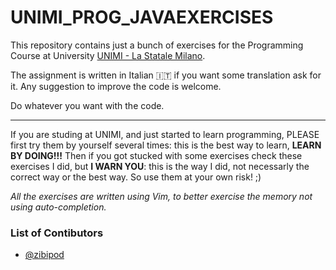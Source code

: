 # UNIMI_PROG_JAVAEXERCISES
This repository contains just a bunch of exercises for the Programming Course at University [UNIMI - La Statale Milano](http://www.unimi.it/).

The assignment is written in Italian :it: if you want some translation ask for it.
Any suggestion to improve the code is welcome.

Do whatever you want with the code.

-----
If you are studing at UNIMI, and just started to learn programming, PLEASE first try them by yourself several times: 
this is the best way to learn, **LEARN BY DOING!!!**
Then if you got stucked with some exercises check these exercises I did, but **I WARN YOU**: 
this is the way I did, not necessarly the correct way or the best way.
So use them at your own risk! ;)

_All the exercises are written using Vim, to better exercise the memory not using auto-completion._


### List of Contibutors

+ [@zibipod](https://github.com/zibipod)



